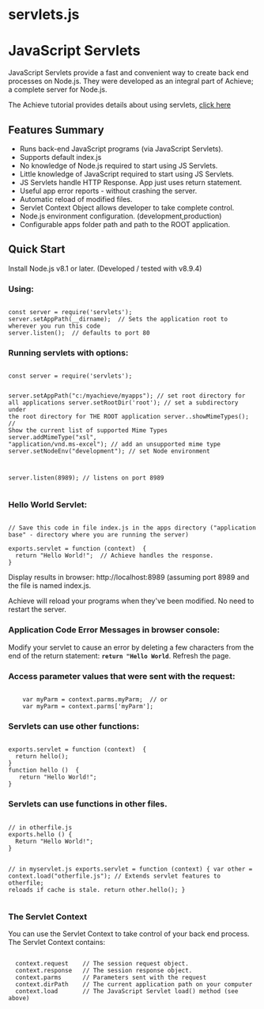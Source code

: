 # servlets.js
<h1>JavaScript Servlets</h1>
<p>JavaScript Servlets provide a fast and convenient way to create back end processes on Node.js. They were developed 
as an integral part of Achieve; a complete server for Node.js.<p>
<p>The Achieve tutorial provides details about using servlets, <a href="" target="http://hll.nu/achieve/">click here</a></p>
<h2>Features Summary</h2>
<ul>
<li>Runs back-end JavaScript programs (via JavaScript Servlets).</li>
<li>Supports default index.js</li>
<li>No knowledge of Node.js required to start using JS Servlets.</li>
<li>Little knowledge of JavaScript required to start using JS Servlets.</li>
<li>JS Servlets handle HTTP Response. App just uses return statement.</li>
<li>Useful app error reports - without crashing the server.</li>
<li>Automatic reload of modified files.</li>
<li>Servlet Context Object allows developer to take complete control.</li>
<li>Node.js environment configuration. (development,production)</li>
<li>Configurable apps folder path and path to the ROOT application.</li>
</ul>

<h2>Quick Start</h2>
<p>Install Node.js v8.1 or later. (Developed / tested with v8.9.4)</p>
<h3>Using:</h3>
<pre><code>
const server = require('servlets');
server.setAppPath(__dirname);  // Sets the application root to wherever you run this code
server.listen();  // defaults to port 80
</code></pre>
<h3>Running servlets with options:</h3>
<pre><code>
const server = require('servlets');

server.setAppPath("c:/myachieve/myapps");                // set root directory for all applications
server.setRootDir('root');                               // set a subdirectory under the root directory for THE ROOT application
server..showMimeTypes();                                 // Show the current list of supported Mime Types
server.addMimeType("xsl", "application/vnd.ms-excel");   // add an unsupported mime type
server.setNodeEnv("development");                        // set Node environment 

server.listen(8989);  // listens on port 8989
</code></pre>
<h3>Hello World Servlet:</h3>
<pre><code>
// Save this code in file index.js in the apps directory ("application base" - directory where you are running the server)<br>
exports.servlet = function (context)  {
  return "Hello World!";  // Achieve handles the response.
}
</code></pre>
<p>Display results in browser: http://localhost:8989 (assuming port 8989 and the file is named index.js.</p>
<p>Achieve will reload your programs when they've been modified. No need to restart the server.</p>
<h3>Application Code Error Messages in browser console:</h3>
<p>Modify your servlet to cause an error by deleting a few characters from the end of the return statement: 
<code style="margin-left:0px;display:inline-block;font-weight:bold;">return "Hello World</code>. Refresh the page.</p>
<h3>Access parameter values that were sent with the request:</h3>
<pre><code>
    var myParm = context.parms.myParm;  // or
    var myParm = context.parms['myParm'];
</code></pre>

<h3>Servlets can use other functions:</h3>
<pre><code>
exports.servlet = function (context)  {
  return hello();
}
function hello ()  {
   return "Hello World!";
}
</code></pre>
<h3>Servlets can use functions in other files.</h3>
<pre><code>
// in otherfile.js
exports.hello () {
  Return "Hello World!";
}

// in myservlet.js
exports.servlet = function (context) {
  var other = context.load("otherfile.js");  // Extends servlet features to otherfile; reloads if cache is stale.
  return other.hello();
}
</code></pre>
<h3>The Servlet Context</h3>
<p style="margin-bottom:0px;">You can use the Servlet Context to take control of your back end process. The Servlet Context contains:</p>
<pre><code>
  context.request    // The session request object.
  context.response   // The session response object.
  context.parms      // Parameters sent with the request
  context.dirPath    // The current application path on your computer
  context.load       // The JavaScript Servlet load() method (see above)
</code></pre>
